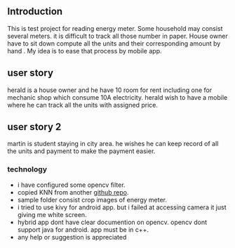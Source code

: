 ## Introduction
This is test project for reading energy meter. Some household may consist several meters. it is difficult to track all those number in paper. House owner have to sit down compute all the units and their corresponding amount by hand . My idea is to ease that process by mobile app.
## user story
herald is a house owner and he have 10 room for rent including one for mechanic shop which consume 10A electricity. herald wish to have a mobile where he can track all the units with assigned price.

## user story 2

martin is student staying in city area. he wishes he can keep record of all the units and payment to make the payment easier.

### technology
- i have configured some opencv filter.
 - copied KNN from another  [github repo]("https://github.com/MicrocontrollersAndMore/OpenCV_3_KNN_Character_Recognition_Python").
- sample folder consist crop images of energy meter.
- i tried to use kivy for android app. but i failed at accessing camera it just giving me white screen.
- hybrid app dont have clear documention on opencv.
opencv dont support java for android. app must be in c++.
- any help or suggestion is appreciated

